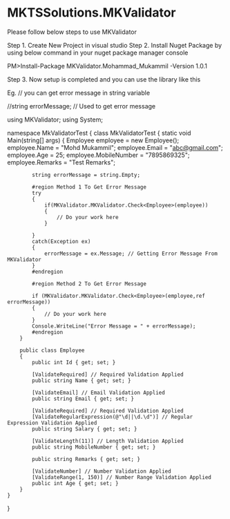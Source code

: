 # MKTSSolutions.MKValidator
Please follow below steps to use MKValidator

Step 1. Create New Project in visual studio
Step 2. Install Nuget Package by using below command in your nuget package manager console

PM>Install-Package MKValidator.Mohammad_Mukammil -Version 1.0.1

Step 3. Now setup is completed and you can use the library like this

Eg. 
// you can get error message in string variable

//string errorMessage; // Used to get error message



using MKValidator;
using System;

namespace MkValidatorTest
{
    class MkValidatorTest
    {
        static void Main(string[] args)
        {
            Employee employee = new Employee();
            employee.Name = "Mohd Mukammil";
            employee.Email = "abc@gmail.com";
            employee.Age = 25;
            employee.MobileNumber = "7895869325";
            employee.Remarks = "Test Remarks";

            string errorMessage = string.Empty;

            #region Method 1 To Get Error Message
            try
            {
                if(MKValidator.MKValidator.Check<Employee>(employee))
                {
                    // Do your work here
                }
                
            }
            catch(Exception ex)
            {
                errorMessage = ex.Message; // Getting Error Message From MKValidator
            }
            #endregion

            #region Method 2 To Get Error Message 
            
            if (MKValidator.MKValidator.Check<Employee>(employee,ref errorMessage))
            {
                // Do your work here
            }
            Console.WriteLine("Error Message = " + errorMessage);
            #endregion
        }

        public class Employee
        {
            public int Id { get; set; }

            [ValidateRequired] // Required Validation Applied
            public string Name { get; set; }

            [ValidateEmail] // Email Validation Applied
            public string Email { get; set; }

            [ValidateRequired] // Required Validation Applied
            [ValidateRegularExpression(@"\d||\d.\d")] // Regular Expression Validation Applied
            public string Salary { get; set; }

            [ValidateLength(11)] // Length Validation Applied
            public string MobileNumber { get; set; }

            public string Remarks { get; set; }

            [ValidateNumber] // Number Validation Applied
            [ValidateRange(1, 150)] // Number Range Validation Applied
            public int Age { get; set; }
        }
    }
}



